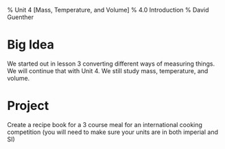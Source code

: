 % Unit 4 [Mass, Temperature, and Volume]
% 4.0 Introduction
% David Guenther

# Big Idea

We started out in lesson 3 converting different ways of measuring things. We will continue that with Unit 4. We still study mass, temperature, and volume.

# Project

Create a recipe book for a 3 course meal for an international cooking competition (you will need to make sure your units are in both imperial and SI)
